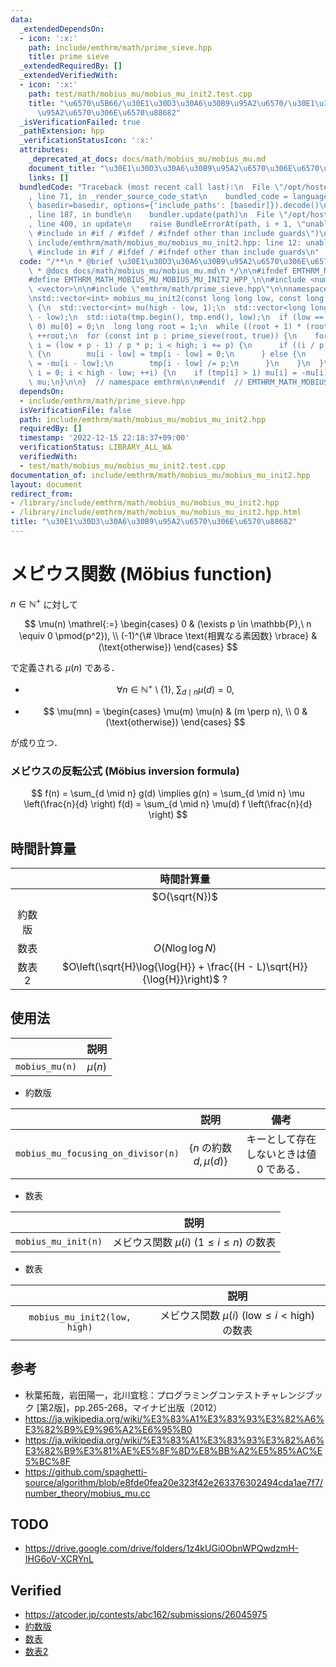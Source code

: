 ```yaml
---
data:
  _extendedDependsOn:
  - icon: ':x:'
    path: include/emthrm/math/prime_sieve.hpp
    title: prime sieve
  _extendedRequiredBy: []
  _extendedVerifiedWith:
  - icon: ':x:'
    path: test/math/mobius_mu/mobius_mu_init2.test.cpp
    title: "\u6570\u5B66/\u30E1\u30D3\u30A6\u30B9\u95A2\u6570/\u30E1\u30D3\u30A6\u30B9\
      \u95A2\u6570\u306E\u6570\u88682"
  _isVerificationFailed: true
  _pathExtension: hpp
  _verificationStatusIcon: ':x:'
  attributes:
    _deprecated_at_docs: docs/math/mobius_mu/mobius_mu.md
    document_title: "\u30E1\u30D3\u30A6\u30B9\u95A2\u6570\u306E\u6570\u88682"
    links: []
  bundledCode: "Traceback (most recent call last):\n  File \"/opt/hostedtoolcache/Python/3.9.16/x64/lib/python3.9/site-packages/onlinejudge_verify/documentation/build.py\"\
    , line 71, in _render_source_code_stat\n    bundled_code = language.bundle(stat.path,\
    \ basedir=basedir, options={'include_paths': [basedir]}).decode()\n  File \"/opt/hostedtoolcache/Python/3.9.16/x64/lib/python3.9/site-packages/onlinejudge_verify/languages/cplusplus.py\"\
    , line 187, in bundle\n    bundler.update(path)\n  File \"/opt/hostedtoolcache/Python/3.9.16/x64/lib/python3.9/site-packages/onlinejudge_verify/languages/cplusplus_bundle.py\"\
    , line 400, in update\n    raise BundleErrorAt(path, i + 1, \"unable to process\
    \ #include in #if / #ifdef / #ifndef other than include guards\")\nonlinejudge_verify.languages.cplusplus_bundle.BundleErrorAt:\
    \ include/emthrm/math/mobius_mu/mobius_mu_init2.hpp: line 12: unable to process\
    \ #include in #if / #ifdef / #ifndef other than include guards\n"
  code: "/**\n * @brief \u30E1\u30D3\u30A6\u30B9\u95A2\u6570\u306E\u6570\u88682\n\
    \ * @docs docs/math/mobius_mu/mobius_mu.md\n */\n\n#ifndef EMTHRM_MATH_MOBIUS_MU_MOBIUS_MU_INIT2_HPP_\n\
    #define EMTHRM_MATH_MOBIUS_MU_MOBIUS_MU_INIT2_HPP_\n\n#include <numeric>\n#include\
    \ <vector>\n\n#include \"emthrm/math/prime_sieve.hpp\"\n\nnamespace emthrm {\n\
    \nstd::vector<int> mobius_mu_init2(const long long low, const long long high)\
    \ {\n  std::vector<int> mu(high - low, 1);\n  std::vector<long long> tmp(high\
    \ - low);\n  std::iota(tmp.begin(), tmp.end(), low);\n  if (low == 0 && high >\
    \ 0) mu[0] = 0;\n  long long root = 1;\n  while ((root + 1) * (root + 1) < high)\
    \ ++root;\n  for (const int p : prime_sieve(root, true)) {\n    for (long long\
    \ i = (low + p - 1) / p * p; i < high; i += p) {\n      if ((i / p) % p == 0)\
    \ {\n        mu[i - low] = tmp[i - low] = 0;\n      } else {\n        mu[i - low]\
    \ = -mu[i - low];\n        tmp[i - low] /= p;\n      }\n    }\n  }\n  for (int\
    \ i = 0; i < high - low; ++i) {\n    if (tmp[i] > 1) mu[i] = -mu[i];\n  }\n  return\
    \ mu;\n}\n\n}  // namespace emthrm\n\n#endif  // EMTHRM_MATH_MOBIUS_MU_MOBIUS_MU_INIT2_HPP_\n"
  dependsOn:
  - include/emthrm/math/prime_sieve.hpp
  isVerificationFile: false
  path: include/emthrm/math/mobius_mu/mobius_mu_init2.hpp
  requiredBy: []
  timestamp: '2022-12-15 22:18:37+09:00'
  verificationStatus: LIBRARY_ALL_WA
  verifiedWith:
  - test/math/mobius_mu/mobius_mu_init2.test.cpp
documentation_of: include/emthrm/math/mobius_mu/mobius_mu_init2.hpp
layout: document
redirect_from:
- /library/include/emthrm/math/mobius_mu/mobius_mu_init2.hpp
- /library/include/emthrm/math/mobius_mu/mobius_mu_init2.hpp.html
title: "\u30E1\u30D3\u30A6\u30B9\u95A2\u6570\u306E\u6570\u88682"
---
```

# メビウス関数 (Möbius function)

$n \in \mathbb{N}^+$ に対して

$$
  \mu(n) \mathrel{:=}
  \begin{cases}
    0 & (\exists p \in \mathbb{P},\ n \equiv 0 \pmod{p^2}), \\
    (-1)^{\# \lbrace \text{相異なる素因数} \rbrace} & (\text{otherwise})
  \end{cases}
$$

で定義される $\mu(n)$ である．

- $$
    \forall n \in \mathbb{N}^+ \setminus \lbrace 1 \rbrace,\ \sum_{d \mid n} \mu(d) = 0,
  $$

- $$
    \mu(mn) =
    \begin{cases}
      \mu(m) \mu(n) & (m \perp n), \\
      0 & (\text{otherwise})
    \end{cases}
  $$

が成り立つ．


### メビウスの反転公式 (Möbius inversion formula)

$$
  f(n) = \sum_{d \mid n} g(d) \implies g(n) = \sum_{d \mid n} \mu \left(\frac{n}{d} \right) f(d) = \sum_{d \mid n} \mu(d) f \left(\frac{n}{d} \right)
$$


## 時間計算量

||時間計算量|
|:--:|:--:|
||$O(\sqrt{N})$|
|約数版||
|数表|$O(N\log{\log{N}})$|
|数表2|$O\left(\sqrt{H}\log{\log{H}} + \frac{(H - L)\sqrt{H}}{\log{H}}\right)$ ?|


## 使用法

||説明|
|:--:|:--:|
|`mobius_mu(n)`|$\mu(n)$|

- 約数版

||説明|備考|
|:--:|:--:|:--:|
|`mobius_mu_focusing_on_divisor(n)`|$\lbrace n \text{ の約数 } d, \mu(d) \rbrace$|キーとして存在しないときは値 $0$ である．|

- 数表

||説明|
|:--:|:--:|
|`mobius_mu_init(n)`|メビウス関数 $\mu(i)$ ($1 \leq i \leq n$) の数表|

- 数表

||説明|
|:--:|:--:|
|`mobius_mu_init2(low, high)`|メビウス関数 $\mu(i)$ ($\mathrm{low} \leq i < \mathrm{high}$) の数表|


## 参考

- 秋葉拓哉，岩田陽一，北川宜稔：プログラミングコンテストチャレンジブック \[第2版\]，pp.265-268，マイナビ出版（2012）
- https://ja.wikipedia.org/wiki/%E3%83%A1%E3%83%93%E3%82%A6%E3%82%B9%E9%96%A2%E6%95%B0
- https://ja.wikipedia.org/wiki/%E3%83%A1%E3%83%93%E3%82%A6%E3%82%B9%E3%81%AE%E5%8F%8D%E8%BB%A2%E5%85%AC%E5%BC%8F
- https://github.com/spaghetti-source/algorithm/blob/e8fde0fea20e323f42e263376302494cda1ae7f7/number_theory/mobius_mu.cc


## TODO

- https://drive.google.com/drive/folders/1z4kUGi0ObnWPQwdzmH-IHG6oV-XCRYnL


## Verified

- https://atcoder.jp/contests/abc162/submissions/26045975
- [約数版](https://atcoder.jp/contests/abc162/submissions/26046320)
- [数表](https://atcoder.jp/contests/abc162/submissions/26046042)
- [数表2](https://atcoder.jp/contests/abc162/submissions/26046148)
